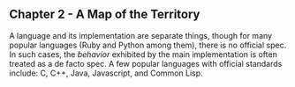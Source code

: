 ## Chapter 2 - A Map of the Territory

A language and its implementation are separate things, though for many popular
languages (Ruby and Python among them), there is no official spec. In such cases,
the _behavior_ exhibited by the main implementation is often treated as a de facto
spec. A few popular languages with official standards include: C, C++, Java,
Javascript, and Common Lisp.

